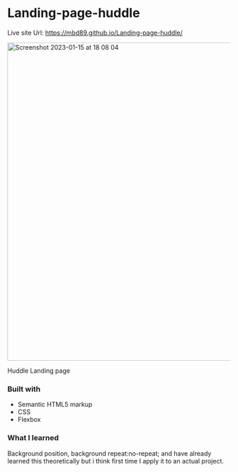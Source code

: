 # Landing-page-huddle

Live site Url: https://mbd89.github.io/Landing-page-huddle/


<img width="718" alt="Screenshot 2023-01-15 at 18 08 04" src="https://user-images.githubusercontent.com/87713231/212558919-f900311e-bcdc-41cf-b8eb-ef1c9fe94ca5.png">


Huddle Landing page 

### Built with

- Semantic HTML5 markup
- CSS 
- Flexbox


### What I learned

Background position, background repeat:no-repeat; and 
have already learned this theoretically but i think first time I apply it to an actual project. 
